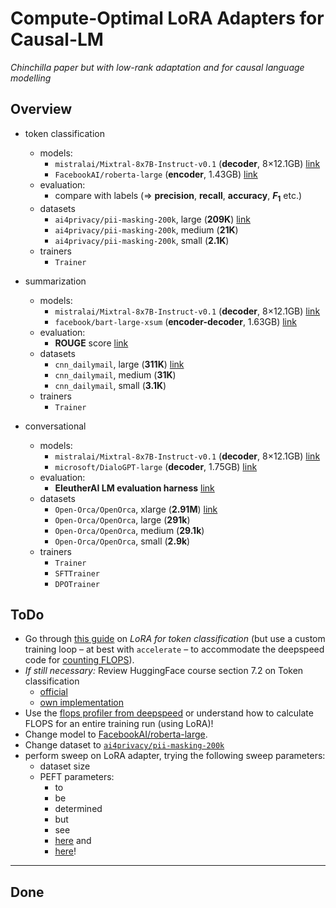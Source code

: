 # Compute-Optimal LoRA Adapters for Causal-LM

_Chinchilla paper but with low-rank adaptation and for causal language modelling_

## Overview

- token classification

  - models:
    - `mistralai/Mixtral-8x7B-Instruct-v0.1` (**decoder**, 8$\times$12.1GB) [link](https://huggingface.co/mistralai/Mixtral-8x7B-Instruct-v0.1)
    - `FacebookAI/roberta-large` (**encoder**, 1.43GB) [link](https://huggingface.co/FacebookAI/roberta-large)
  - evaluation:
    - compare with labels ($\Rightarrow$ **precision**, **recall**, **accuracy**, **$F_1$** etc.)
  - datasets
    - `ai4privacy/pii-masking-200k`, large (**209K**) [link](https://huggingface.co/datasets/ai4privacy/pii-masking-200k)
    - `ai4privacy/pii-masking-200k`, medium (**21K**)
    - `ai4privacy/pii-masking-200k`, small (**2.1K**)
  - trainers
    - `Trainer`

- summarization
  - models:
    - `mistralai/Mixtral-8x7B-Instruct-v0.1` (**decoder**, 8$\times$12.1GB) [link](https://huggingface.co/mistralai/Mixtral-8x7B-Instruct-v0.1)
    - `facebook/bart-large-xsum` (**encoder-decoder**, 1.63GB) [link](https://huggingface.co/facebook/bart-large-xsum)
  - evaluation:
    - **ROUGE** score [link](https://huggingface.co/spaces/evaluate-metric/rouge)
  - datasets
    - `cnn_dailymail`, large (**311K**) [link](https://huggingface.co/datasets/cnn_dailymail)
    - `cnn_dailymail`, medium (**31K**)
    - `cnn_dailymail`, small (**3.1K**)
  - trainers
    - `Trainer`
- conversational
  - models:
    - `mistralai/Mixtral-8x7B-Instruct-v0.1` (**decoder**, 8$\times$12.1GB) [link](https://huggingface.co/mistralai/Mixtral-8x7B-Instruct-v0.1)
    - `microsoft/DialoGPT-large` (**decoder**, 1.75GB) [link](https://huggingface.co/microsoft/DialoGPT-large/tree/main)
  - evaluation:
    - **EleutherAI LM evaluation harness** [link](https://github.com/EleutherAI/lm-evaluation-harness)
  - datasets
    - `Open-Orca/OpenOrca`, xlarge (**2.91M**) [link](https://huggingface.co/datasets/Open-Orca/OpenOrca)
    - `Open-Orca/OpenOrca`, large (**291k**)
    - `Open-Orca/OpenOrca`, medium (**29.1k**)
    - `Open-Orca/OpenOrca`, small (**2.9k**)
  - trainers
    - `Trainer`
    - `SFTTrainer`
    - `DPOTrainer`

## ToDo

- Go through [this guide](https://huggingface.co/docs/peft/task_guides/token-classification-lora) on _LoRA for token classification_ (but use a custom training loop – at best with `accelerate` – to accommodate the deepspeed code for [counting FLOPS](https://www.deepspeed.ai/tutorials/flops-profiler/#example-training-workflow)).
- _If still necessary:_ Review HuggingFace course section 7.2 on Token classification
  - [official](https://huggingface.co/learn/nlp-course/chapter7/2)
  - [own implementation](https://github.com/matthiasdroth/Huggingface-course/blob/main/7.2-Token_classification.ipynb)
- Use the [flops profiler from deepspeed](https://www.deepspeed.ai/tutorials/flops-profiler/#example-training-workflow) or understand how to calculate FLOPS for an entire training run (using LoRA)!
- Change model to [FacebookAI/roberta-large](https://huggingface.co/FacebookAI/roberta-large).
- Change dataset to [`ai4privacy/pii-masking-200k`](https://huggingface.co/datasets/ai4privacy/pii-masking-200k)
- perform sweep on LoRA adapter, trying the following sweep parameters:
  - dataset size
  - PEFT parameters:
    - to
    - be
    - determined
    - but
    - see
    - [here](https://huggingface.co/docs/peft/main/en/conceptual_guides/lora) and
    - [here](https://arxiv.org/pdf/2312.03732.pdf)!

---

## Done
